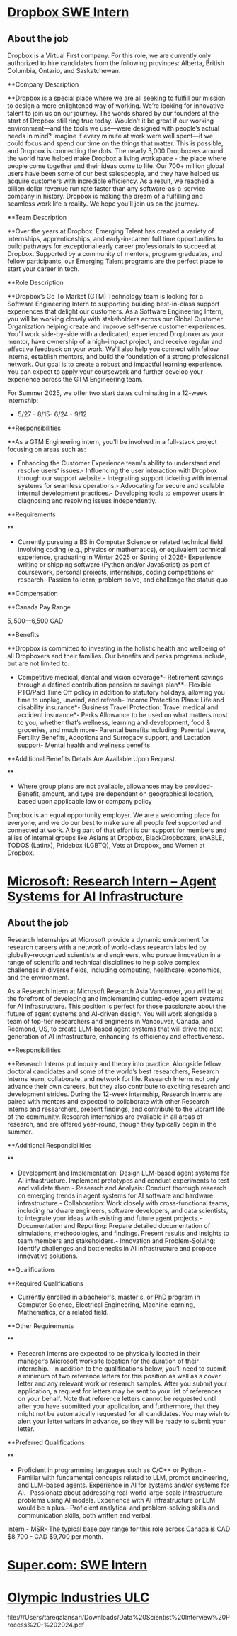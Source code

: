 # [Dropbox SWE Intern](jobs.dropbox.com/listing)

## About the job

Dropbox is a Virtual First company. For this role, we are currently only authorized to hire candidates from the following provinces: Alberta, British Columbia, Ontario, and Saskatchewan.  
  
**Company Description  
  
**Dropbox is a special place where we are all seeking to fulfill our mission to design a more enlightened way of working. We’re looking for innovative talent to join us on our journey. The words shared by our founders at the start of Dropbox still ring true today. Wouldn’t it be great if our working environment—and the tools we use—were designed with people’s actual needs in mind? Imagine if every minute at work were well spent—if we could focus and spend our time on the things that matter. This is possible, and Dropbox is connecting the dots. The nearly 3,000 Dropboxers around the world have helped make Dropbox a living workspace - the place where people come together and their ideas come to life. Our 700+ million global users have been some of our best salespeople, and they have helped us acquire customers with incredible efficiency. As a result, we reached a billion dollar revenue run rate faster than any software-as-a-service company in history. Dropbox is making the dream of a fulfilling and seamless work life a reality. We hope you’ll join us on the journey.  
  
**Team Description  
  
**Over the years at Dropbox, Emerging Talent has created a variety of internships, apprenticeships, and early-in-career full time opportunities to build pathways for exceptional early career professionals to succeed at Dropbox. Supported by a community of mentors, program graduates, and fellow participants, our Emerging Talent programs are the perfect place to start your career in tech.  
  
**Role Description  
  
**Dropbox’s Go To Market (GTM) Technology team is looking for a Software Engineering Intern to supporting building best-in-class support experiences that delight our customers. As a Software Engineering Intern, you will be working closely with stakeholders across our Global Customer Organization helping create and improve self-serve customer experiences. You’ll work side-by-side with a dedicated, experienced Dropboxer as your mentor, have ownership of a high-impact project, and receive regular and effective feedback on your work. We’ll also help you connect with fellow interns, establish mentors, and build the foundation of a strong professional network. Our goal is to create a robust and impactful learning experience. You can expect to apply your coursework and further develop your experience across the GTM Engineering team.  
  
For Summer 2025, we offer two start dates culminating in a 12-week internship:  
  

- 5/27 - 8/15- 6/24 - 9/12  
      
    

**Responsibilities  
  
**As a GTM Engineering intern, you'll be involved in a full-stack project focusing on areas such as:  
  

- Enhancing the Customer Experience team's ability to understand and resolve users' issues.- Influencing the user interaction with Dropbox through our support website.- Integrating support ticketing with internal systems for seamless operations.- Advocating for secure and scalable internal development practices.- Developing tools to empower users in diagnosing and resolving issues independently.  
      
    

**Requirements  
  
**

- Currently pursuing a BS in Computer Science or related technical field involving coding (e.g., physics or mathematics), or equivalent technical experience, graduating in Winter 2025 or Spring of 2026- Experience writing or shipping software (Python and/or JavaScript) as part of coursework, personal projects, internships, coding competitions or research- Passion to learn, problem solve, and challenge the status quo  
      
    

**Compensation  
  
**Canada Pay Range  
  
$5,500—$6,500 CAD  
  
**Benefits  
  
**Dropbox is committed to investing in the holistic health and wellbeing of all Dropboxers and their families. Our benefits and perks programs include, but are not limited to:  
  

- Competitive medical, dental and vision coverage*- Retirement savings through a defined contribution pension or savings plan**- Flexible PTO/Paid Time Off policy in addition to statutory holidays, allowing you time to unplug, unwind, and refresh- Income Protection Plans: Life and disability insurance*- Business Travel Protection: Travel medical and accident insurance*- Perks Allowance to be used on what matters most to you, whether that’s wellness, learning and development, food & groceries, and much more- Parental benefits including: Parental Leave, Fertility Benefits, Adoptions and Surrogacy support, and Lactation support- Mental health and wellness benefits  
      
    

**Additional Benefits Details Are Available Upon Request.  
  
**

- Where group plans are not available, allowances may be provided- Benefit, amount, and type are dependent on geographical location, based upon applicable law or company policy  
      
    

Dropbox is an equal opportunity employer. We are a welcoming place for everyone, and we do our best to make sure all people feel supported and connected at work. A big part of that effort is our support for members and allies of internal groups like Asians at Dropbox, BlackDropboxers, enABLE, TODOS (Latinx), Pridebox (LGBTQ), Vets at Dropbox, and Women at Dropbox.

# [Microsoft: Research Intern – Agent Systems for AI Infrastructure]()

## About the job

Research Internships at Microsoft provide a dynamic environment for research careers with a network of world-class research labs led by globally-recognized scientists and engineers, who pursue innovation in a range of scientific and technical disciplines to help solve complex challenges in diverse fields, including computing, healthcare, economics, and the environment.  
  
As a Research Intern at Microsoft Research Asia Vancouver, you will be at the forefront of developing and implementing cutting-edge agent systems for AI infrastructure. This position is perfect for those passionate about the future of agent systems and AI-driven design. You will work alongside a team of top-tier researchers and engineers in Vancouver, Canada, and Redmond, US, to create LLM-based agent systems that will drive the next generation of AI infrastructure, enhancing its efficiency and effectiveness.  
  
**Responsibilities  
  
**Research Interns put inquiry and theory into practice. Alongside fellow doctoral candidates and some of the world’s best researchers, Research Interns learn, collaborate, and network for life. Research Interns not only advance their own careers, but they also contribute to exciting research and development strides. During the 12-week internship, Research Interns are paired with mentors and expected to collaborate with other Research Interns and researchers, present findings, and contribute to the vibrant life of the community. Research internships are available in all areas of research, and are offered year-round, though they typically begin in the summer.  
  
**Additional Responsibilities  
  
**

- Development and Implementation: Design LLM-based agent systems for AI infrastructure. Implement prototypes and conduct experiments to test and validate them.- Research and Analysis: Conduct thorough research on emerging trends in agent systems for AI software and hardware infrastructure.- Collaboration: Work closely with cross-functional teams, including hardware engineers, software developers, and data scientists, to integrate your ideas with existing and future agent projects.- Documentation and Reporting: Prepare detailed documentation of simulations, methodologies, and findings. Present results and insights to team members and stakeholders.- Innovation and Problem-Solving: Identify challenges and bottlenecks in AI infrastructure and propose innovative solutions.  
      
    

**Qualifications  
  
**Required Qualifications  
  

- Currently enrolled in a bachelor's, master's, or PhD program in Computer Science, Electrical Engineering, Machine learning, Mathematics, or a related field.  
      
    

**Other Requirements  
  
**

- Research Interns are expected to be physically located in their manager’s Microsoft worksite location for the duration of their internship.- In addition to the qualifications below, you’ll need to submit a minimum of two reference letters for this position as well as a cover letter and any relevant work or research samples. After you submit your application, a request for letters may be sent to your list of references on your behalf. Note that reference letters cannot be requested until after you have submitted your application, and furthermore, that they might not be automatically requested for all candidates. You may wish to alert your letter writers in advance, so they will be ready to submit your letter.  
      
    

**Preferred Qualifications  
  
**

- Proficient in programming languages such as C/C++ or Python.- Familiar with fundamental concepts related to LLM, prompt engineering, and LLM-based agents. Experience in AI for systems and/or systems for AI.- Passionate about addressing real-world large-scale infrastructure problems using AI models. Experience with AI infrastructure or LLM would be a plus.- Proficient analytical and problem-solving skills and communication skills, both written and verbal.  
      
    

Intern - MSR- The typical base pay range for this role across Canada is CAD $8,700 - CAD $9,700 per month.

# [Super.com: SWE Intern]()

# [Olympic Industries ULC]()

file:///Users/tareqalansari/Downloads/Data%20Scientist%20Interview%20Process%20-%202024.pdf




